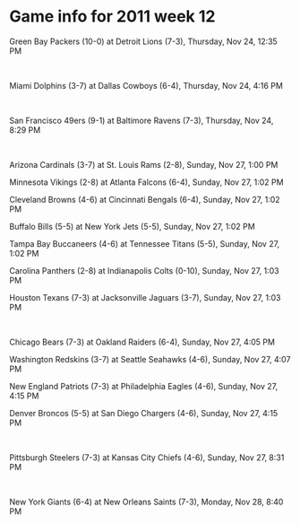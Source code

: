 # Game info for 2011 week 12

Green Bay Packers (10-0) at Detroit Lions (7-3), Thursday, Nov 24, 12:35 PM


<br/>

Miami Dolphins (3-7) at Dallas Cowboys (6-4), Thursday, Nov 24, 4:16 PM


<br/>

San Francisco 49ers (9-1) at Baltimore Ravens (7-3), Thursday, Nov 24, 8:29 PM


<br/>

Arizona Cardinals (3-7) at St. Louis Rams (2-8), Sunday, Nov 27, 1:00 PM

Minnesota Vikings (2-8) at Atlanta Falcons (6-4), Sunday, Nov 27, 1:02 PM

Cleveland Browns (4-6) at Cincinnati Bengals (6-4), Sunday, Nov 27, 1:02 PM

Buffalo Bills (5-5) at New York Jets (5-5), Sunday, Nov 27, 1:02 PM

Tampa Bay Buccaneers (4-6) at Tennessee Titans (5-5), Sunday, Nov 27, 1:02 PM

Carolina Panthers (2-8) at Indianapolis Colts (0-10), Sunday, Nov 27, 1:03 PM

Houston Texans (7-3) at Jacksonville Jaguars (3-7), Sunday, Nov 27, 1:03 PM


<br/>

Chicago Bears (7-3) at Oakland Raiders (6-4), Sunday, Nov 27, 4:05 PM

Washington Redskins (3-7) at Seattle Seahawks (4-6), Sunday, Nov 27, 4:07 PM

New England Patriots (7-3) at Philadelphia Eagles (4-6), Sunday, Nov 27, 4:15 PM

Denver Broncos (5-5) at San Diego Chargers (4-6), Sunday, Nov 27, 4:15 PM


<br/>

Pittsburgh Steelers (7-3) at Kansas City Chiefs (4-6), Sunday, Nov 27, 8:31 PM


<br/>

New York Giants (6-4) at New Orleans Saints (7-3), Monday, Nov 28, 8:40 PM

